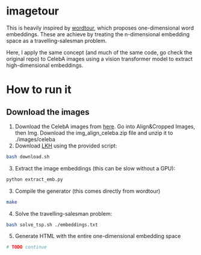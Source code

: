 # imagetour

This is heavily inspired by [wordtour](https://github.com/joisino/wordtour), which proposes one-dimensional word embeddings. These are achieve by treating the n-dimensional embedding space as a travelling-salesman problem.

Here, I apply the same concept (and much of the same code, go check the original repo) to CelebA images using a vision transformer model to extract high-dimensional embeddings.

# How to run it

## Download the images

1. Download the CelebA images from [here](http://mmlab.ie.cuhk.edu.hk/projects/CelebA.html). Go into Align&Cropped Images, then Img. Download the img_align_celeba.zip file and unzip it to ./images/celeba
2. Download [LKH](http://webhotel4.ruc.dk/~keld/research/LKH-3/) using the provided script:

```bash
bash download.sh
```

3. Extract the image embeddings (this can be slow without a GPU):

```bash
python extract_emb.py
```

3. Compile the generator (this comes directly from wordtour)

```bash
make
```

4. Solve the travelling-salesman problem: 

```bash
bash solve_tsp.sh ./embeddings.txt
```

5. Generate HTML with the entire one-dimensional embedding space

```bash
# TODO continue
```